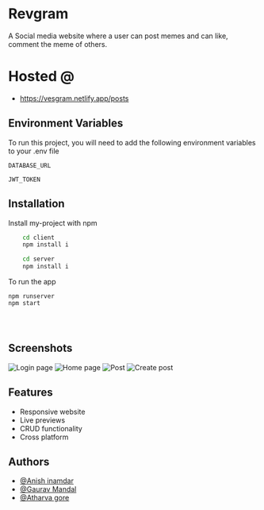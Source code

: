 
# Revgram


A Social media website where a user can post memes and can like, comment the meme of others. 

# Hosted @
- https://vesgram.netlify.app/posts
## Environment Variables

To run this project, you will need to add the following environment variables to your .env file

`DATABASE_URL`

`JWT_TOKEN`


## Installation

Install my-project with npm

```bash
    cd client
    npm install i

    cd server
    npm install i
```
To run the app
```
npm runserver
npm start


  
```
    
## Screenshots

![Login page](https://res.cloudinary.com/dwmlbr532/image/upload/v1646642862/Screenshot_2_xnilsu.png)
![Home page](https://res.cloudinary.com/dwmlbr532/image/upload/v1646642918/Screenshot_3_kwpbwf.png)
![Post](https://res.cloudinary.com/dwmlbr532/image/upload/v1646642918/Screenshot_5_t5zcen.png)
![Create post](https://res.cloudinary.com/dwmlbr532/image/upload/v1646642918/Screenshot_4_hffxuj.png)



## Features

- Responsive website
- Live previews
- CRUD functionality
- Cross platform


## Authors

- [@Anish inamdar](https://github.com/AnishInamdar)
- [@Gaurav Mandal ](https://github.com/gauravmandal1)
- [@Atharva gore](https://www.github.com/Warstrike27)




